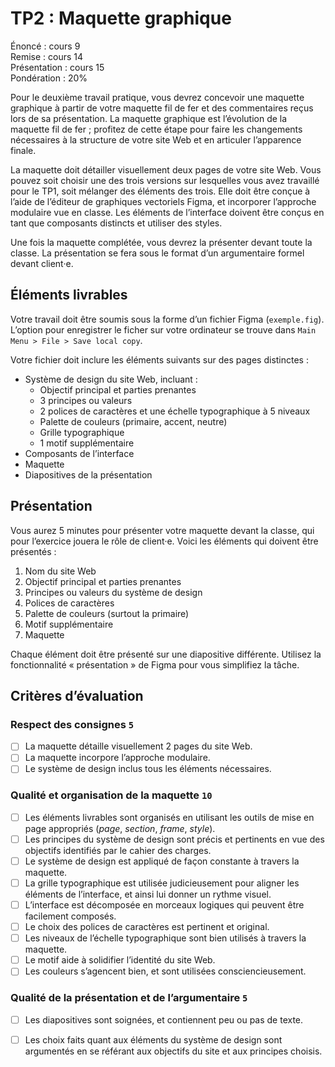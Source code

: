 # TP2 : Maquette graphique

Énoncé : cours 9 \
Remise : cours 14 \
Présentation : cours 15 \
Pondération : 20%


Pour le deuxième travail pratique, vous devrez concevoir une maquette graphique à partir de votre maquette fil de fer et des commentaires reçus lors de sa présentation. La maquette graphique est l’évolution de la maquette fil de fer ; profitez de cette étape pour faire les changements nécessaires à la structure de votre site Web et en articuler l’apparence finale.

La maquette doit détailler visuellement deux pages de votre site Web. Vous pouvez soit choisir une des trois versions sur lesquelles vous avez travaillé pour le TP1, soit mélanger des éléments des trois. Elle doit être conçue à l’aide de l’éditeur de graphiques vectoriels Figma, et incorporer l’approche modulaire vue en classe. Les éléments de l’interface doivent être conçus en tant que composants distincts et utiliser des styles.

Une fois la maquette complétée, vous devrez la présenter devant toute la classe. La présentation se fera sous le format d’un argumentaire formel devant client·e.

## Éléments livrables

Votre travail doit être soumis sous la forme d’un fichier Figma (`exemple.fig`). L’option pour enregistrer le ficher sur votre ordinateur se trouve dans `Main Menu > File > Save local copy`.

Votre fichier doit inclure les éléments suivants sur des pages distinctes : 

- Système de design du site Web, incluant :
    - Objectif principal et parties prenantes
    - 3 principes ou valeurs
    - 2 polices de caractères et une échelle typographique à 5 niveaux
    - Palette de couleurs (primaire, accent, neutre)
    - Grille typographique
    - 1 motif supplémentaire
- Composants de l’interface
- Maquette
- Diapositives de la présentation

## Présentation

Vous aurez 5 minutes pour présenter votre maquette devant la classe, qui pour l’exercice jouera le rôle de client·e. Voici les éléments qui doivent être présentés :

1. Nom du site Web
2. Objectif principal et parties prenantes
3. Principes ou valeurs du système de design
4. Polices de caractères
5. Palette de couleurs (surtout la primaire)
6. Motif supplémentaire
7. Maquette

Chaque élément doit être présenté sur une diapositive différente. Utilisez la fonctionnalité « présentation » de Figma pour vous simplifiez la tâche.

## Critères d’évaluation

### Respect des consignes `5`

- [ ] La maquette détaille visuellement 2 pages du site Web.
- [ ] La maquette incorpore l’approche modulaire.
- [ ] Le système de design inclus tous les éléments nécessaires.

### Qualité et organisation de la maquette `10`

- [ ] Les éléments livrables sont organisés en utilisant les outils de mise en page appropriés (*page*, *section*, *frame*, *style*).
- [ ] Les principes du système de design sont précis et pertinents en vue des objectifs identifiés par le cahier des charges.
- [ ] Le système de design est appliqué de façon constante à travers la maquette.
- [ ] La grille typographique est utilisée judicieusement pour aligner les éléments de l’interface, et ainsi lui donner un rythme visuel.
- [ ] L’interface est décomposée en morceaux logiques qui peuvent être facilement composés.
- [ ] Le choix des polices de caractères est pertinent et original.
- [ ] Les niveaux de l’échelle typographique sont bien utilisés à travers la maquette.
- [ ] Le motif aide à solidifier l’identité du site Web.
- [ ] Les couleurs s’agencent bien, et sont utilisées consciencieusement.

### Qualité de la présentation et de l’argumentaire `5`

- [ ] Les diapositives sont soignées, et contiennent peu ou pas de texte.
- [ ] Les choix faits quant aux éléments du système de design sont argumentés en se référant aux objectifs du site et aux principes choisis.

